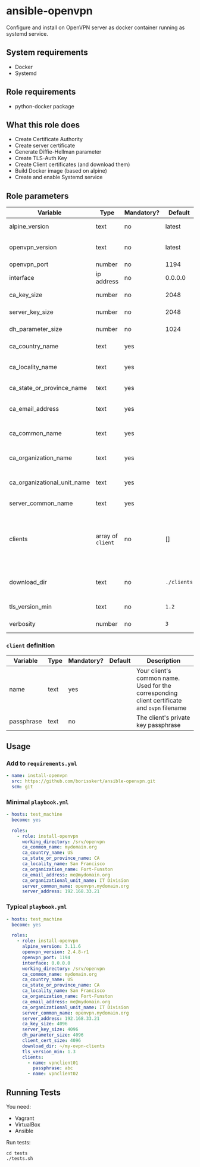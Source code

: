 # ansible-openvpn

Configure and install on OpenVPN server as docker container running as systemd service.

## System requirements

* Docker
* Systemd

## Role requirements

* python-docker package

## What this role does

* Create Certificate Authority
* Create server certificate
* Generate Diffie-Hellman parameter
* Create TLS-Auth Key
* Create Client certificates (and download them)
* Build Docker image (based on alpine)
* Create and enable Systemd service

## Role parameters

| Variable       | Type | Mandatory? | Default | Description                  |
|----------------|------|------------|---------|------------------------------|
| alpine_version | text | no         | latest  | Your selected alpine version |
| openvpn_version | text | no        | latest  | Your selected OpenVPN-Server version |
| openvpn_port    | number | no        | 1194  | Used network port |
| interface       | ip address | no    | 0.0.0.0 | Bound network address |
| ca_key_size     | number     | no    | 2048    | Keysize of the Certificate Authority |
| server_key_size | number     | no    | 2048    | Keysize of the server certificate |
| dh_parameter_size | number   | no    | 1024    | Size of the Diffie-Hellman parameter |
| ca_country_name   | text     | yes   |         | Certificate authority country code (i.e. `US`) |
| ca_locality_name  | text     | yes   |         | Certificate authority locality (i.e. `San Francisco`) |
| ca_state_or_province_name | text | yes |       | Certificate authority state or province (i.e. `CA`) |
| ca_email_address          | text | yes |       | Certificate authority email address (i.e. `me@myhost.mydomain.org`) |
| ca_common_name            | text | yes |       | Certificate authority common name (i.e. `mydomain.org`) |
| ca_organization_name      | text | yes |       | Certificate authority organization name (i.e. `Fort-Funston`) |
| ca_organizational_unit_name | text | yes |     | Certificate authority organizational unit name (i.e. `IT Division`) |
| server_common_name          | text | yes |     | Common name of the server certificate |
| clients                     | array of `client` | no | [] | A list of clients. For each client a client config in `ovpn` format will be created and downloaded to your local directory defined in `download_dir` |
| download_dir                | text              | no | `./clients` | Your local directory the created client `ovpn` configuration files will be downloaded |
| tls_version_min             | text              | no | `1.2` | Option to enforce a minimum TLS version |
| verbosity                   | number            | no | `3` | The verbosity level of your OpenVPN server |

### `client` definition

| Variable | Type | Mandatory? | Default | Description                  |
|----------|------|------------|---------|------------------------------|
| name     | text | yes        |         | Your client's common name. Used for the corresponding client certificate and `ovpn` filename |
| passphrase | text | no       |         | The client's private key passphrase                                                          |

## Usage

### Add to `requirements.yml`

```yaml
- name: install-openvpn
  src: https://github.com/borisskert/ansible-openvpn.git
  scm: git
```

### Minimal `playbook.yml`

```yaml
- hosts: test_machine
  become: yes

  roles:
    - role: install-openvpn
      working_directory: /srv/openvpn
      ca_common_name: mydomain.org
      ca_country_name: US
      ca_state_or_province_name: CA
      ca_locality_name: San Francisco
      ca_organization_name: Fort-Funston
      ca_email_address: me@mydomain.org
      ca_organizational_unit_name: IT Division
      server_common_name: openvpn.mydomain.org
      server_address: 192.168.33.21
```

### Typical `playbook.yml`

```yaml
- hosts: test_machine
  become: yes

  roles:
    - role: install-openvpn
      alpine_version: 3.11.6
      openvpn_version: 2.4.8-r1
      openvpn_port: 1194
      interface: 0.0.0.0
      working_directory: /srv/openvpn
      ca_common_name: mydomain.org
      ca_country_name: US
      ca_state_or_province_name: CA
      ca_locality_name: San Francisco
      ca_organization_name: Fort-Funston
      ca_email_address: me@mydomain.org
      ca_organizational_unit_name: IT Division
      server_common_name: openvpn.mydomain.org
      server_address: 192.168.33.21
      ca_key_size: 4096
      server_key_size: 4096
      dh_parameter_size: 4096
      client_cert_size: 4096
      download_dir: ~/my-ovpn-clients
      tls_version_min: 1.3
      clients:
        - name: vpnclient01
          passphrase: abc
        - name: vpnclient02
```

## Running Tests

You need:

* Vagrant
* VirtualBox
* Ansible

Run tests:

```shell script
cd tests
./tests.sh
```
